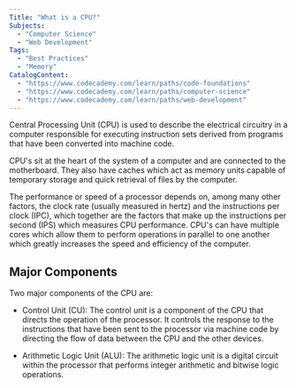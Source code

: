 ```yaml
---
Title: "What is a CPU?"
Subjects:
  - "Computer Science"
  - "Web Development"
Tags:
  - "Best Practices"
  - "Memory"
CatalogContent:
  - "https://www.codecademy.com/learn/paths/code-foundations"
  - "https://www.codecademy.com/learn/paths/computer-science"
  - "https://www.codecademy.com/learn/paths/web-development"
---
```


Central Processing Unit (CPU) is used to describe the electrical circuitry in a computer responsible for executing instruction sets derived from programs that have been converted into machine code. 

CPU's sit at the heart of the system of a computer and are connected to the motherboard. They also have caches which act as  memory units capable of temporary storage and quick retrieval of files by the computer.

The performance or speed of a processor depends on, among many other factors, the clock rate (usually measured in hertz) and the instructions per clock (IPC), which together are the factors that make up the instructions per second (IPS) which measures CPU performance. CPU's can have multiple cores which allow them to perform operations in parallel to one another which greatly increases the speed and efficiency of the computer. 

## Major Components

Two major components of the CPU are: 

* Control Unit (CU): The control unit is a component of the CPU that directs the operation of the processor. It controls the response to the instructions that have been sent to the processor via machine code by directing the flow of data between the CPU and the other devices. 

* Arithmetic Logic Unit (ALU): The arithmetic logic unit is a digital circuit within the processor that performs integer arithmetic and bitwise logic operations.
